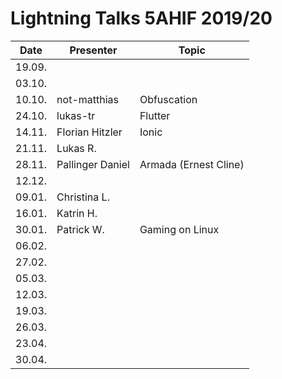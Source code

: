 # Lightning Talks 5AHIF 2019/20

|  Date  |    Presenter    |      Topic      |
| ------ | --------------- | --------------- |
| 19.09. |                 |                 |
| 03.10. |                 |                 |
| 10.10. | not-matthias    | Obfuscation     |
| 24.10. | lukas-tr        | Flutter         |
| 14.11. | Florian Hitzler | Ionic           |
| 21.11. | Lukas R.        |                 |
| 28.11. | Pallinger Daniel | Armada (Ernest Cline) |
| 12.12. |                 |                 |
| 09.01. | Christina L.    |                 |
| 16.01. | Katrin H.       |                 |
| 30.01. | Patrick W.      | Gaming on Linux |
| 06.02. |                 |                 |
| 27.02. |                 |                 |
| 05.03. |                 |                 |
| 12.03. |                 |                 |
| 19.03. |                 |                 |
| 26.03. |                 |                 |
| 23.04. |                 |                 |
| 30.04. |                 |                 |
